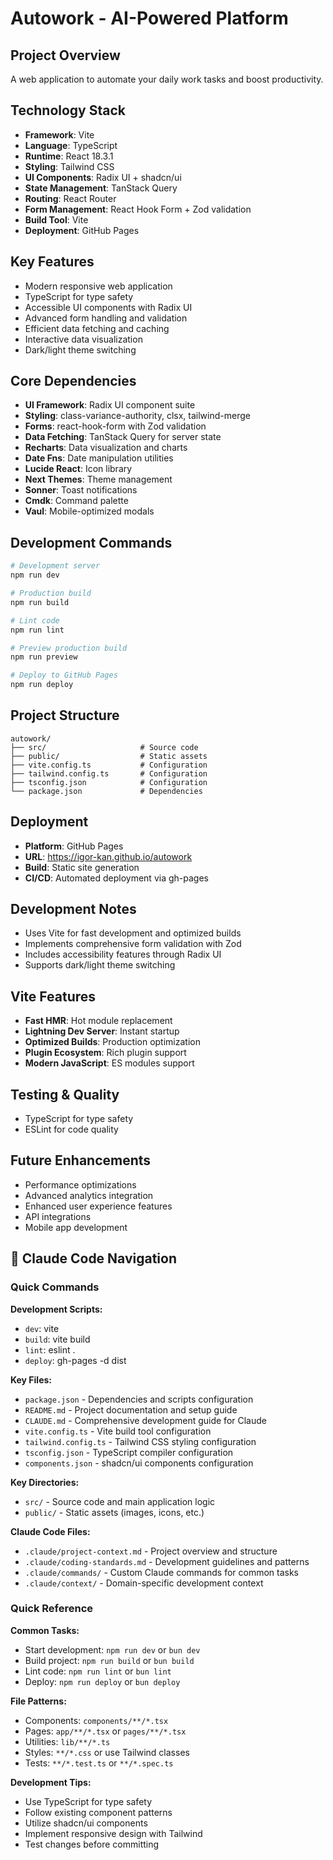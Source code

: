 # Autowork - AI-Powered Platform

## Project Overview
A web application to automate your daily work tasks and boost productivity.

## Technology Stack
- **Framework**: Vite
- **Language**: TypeScript
- **Runtime**: React 18.3.1
- **Styling**: Tailwind CSS
- **UI Components**: Radix UI + shadcn/ui
- **State Management**: TanStack Query
- **Routing**: React Router
- **Form Management**: React Hook Form + Zod validation
- **Build Tool**: Vite
- **Deployment**: GitHub Pages

## Key Features
- Modern responsive web application
- TypeScript for type safety
- Accessible UI components with Radix UI
- Advanced form handling and validation
- Efficient data fetching and caching
- Interactive data visualization
- Dark/light theme switching

## Core Dependencies
- **UI Framework**: Radix UI component suite
- **Styling**: class-variance-authority, clsx, tailwind-merge
- **Forms**: react-hook-form with Zod validation
- **Data Fetching**: TanStack Query for server state
- **Recharts**: Data visualization and charts
- **Date Fns**: Date manipulation utilities
- **Lucide React**: Icon library
- **Next Themes**: Theme management
- **Sonner**: Toast notifications
- **Cmdk**: Command palette
- **Vaul**: Mobile-optimized modals

## Development Commands
```bash
# Development server
npm run dev

# Production build
npm run build

# Lint code
npm run lint

# Preview production build
npm run preview

# Deploy to GitHub Pages
npm run deploy

```

## Project Structure
```
autowork/
├── src/                     # Source code
├── public/                  # Static assets
├── vite.config.ts           # Configuration
├── tailwind.config.ts       # Configuration
├── tsconfig.json            # Configuration
└── package.json             # Dependencies
```

## Deployment
- **Platform**: GitHub Pages
- **URL**: https://igor-kan.github.io/autowork
- **Build**: Static site generation
- **CI/CD**: Automated deployment via gh-pages

## Development Notes
- Uses Vite for fast development and optimized builds
- Implements comprehensive form validation with Zod
- Includes accessibility features through Radix UI
- Supports dark/light theme switching

## Vite Features
- **Fast HMR**: Hot module replacement
- **Lightning Dev Server**: Instant startup
- **Optimized Builds**: Production optimization
- **Plugin Ecosystem**: Rich plugin support
- **Modern JavaScript**: ES modules support

## Testing & Quality
- TypeScript for type safety
- ESLint for code quality

## Future Enhancements
- Performance optimizations
- Advanced analytics integration
- Enhanced user experience features
- API integrations
- Mobile app development



## 🧭 Claude Code Navigation

### Quick Commands
**Development Scripts:**
- `dev`: vite
- `build`: vite build
- `lint`: eslint .
- `deploy`: gh-pages -d dist

**Key Files:**
- `package.json` - Dependencies and scripts configuration
- `README.md` - Project documentation and setup guide
- `CLAUDE.md` - Comprehensive development guide for Claude
- `vite.config.ts` - Vite build tool configuration
- `tailwind.config.ts` - Tailwind CSS styling configuration
- `tsconfig.json` - TypeScript compiler configuration
- `components.json` - shadcn/ui components configuration

**Key Directories:**
- `src/` - Source code and main application logic
- `public/` - Static assets (images, icons, etc.)

**Claude Code Files:**
- `.claude/project-context.md` - Project overview and structure
- `.claude/coding-standards.md` - Development guidelines and patterns
- `.claude/commands/` - Custom Claude commands for common tasks
- `.claude/context/` - Domain-specific development context


### Quick Reference

**Common Tasks:**
- Start development: `npm run dev` or `bun dev`
- Build project: `npm run build` or `bun build`
- Lint code: `npm run lint` or `bun lint`
- Deploy: `npm run deploy` or `bun deploy`

**File Patterns:**
- Components: `components/**/*.tsx`
- Pages: `app/**/*.tsx` or `pages/**/*.tsx`
- Utilities: `lib/**/*.ts`
- Styles: `**/*.css` or use Tailwind classes
- Tests: `**/*.test.ts` or `**/*.spec.ts`

**Development Tips:**
- Use TypeScript for type safety
- Follow existing component patterns
- Utilize shadcn/ui components
- Implement responsive design with Tailwind
- Test changes before committing

